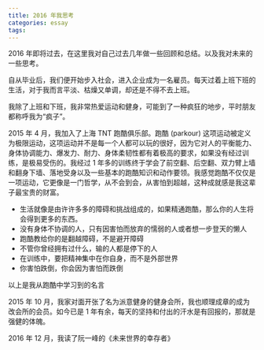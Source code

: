 ```yaml
---
title: 2016 年我思考
categories: essay
tags:
---
```


2016 年即将过去，在这里我对自己过去几年做一些回顾和总结。以及我对未来的一些思考。

<!-- more -->

自从毕业后，我们便开始步入社会，进入企业成为一名雇员。每天过着上班下班的生活，对于我而言平淡、枯燥又单调，却还是不得不去上班。

我除了上班和下班，我非常热爱运动和健身，可能到了一种疯狂的地步，平时朋友都称呼我为“疯子”。

2015 年 4 月，我加入了上海 TNT 跑酷俱乐部。跑酷 (parkour) 这项运动被定义为极限运动，这项运动并不是每一个人都可以玩的很好，因为它对人的平衡能力、身体协调能力、爆发力、耐力、身体柔韧性都有着极高的要求，如果没有经过训练，是极易受伤的。我经过 1 年多的训练终于学会了前空翻、后空翻、双力臂上墙和翻身下墙、落地受身以及一些基本的跑酷知识和动作要领。我感觉跑酷不仅仅是一项运动，它更像是一门哲学，从不会到会，从害怕到超越，这种成就感是我这辈子最宝贵的财富。

* 生活就像是由许许多多的障碍和挑战组成的，如果精通跑酷，那么你的人生将会得到更多的东西。
* 没有身体不协调的人，只有因害怕而放弃的懦弱的人或者想一步登天的懒人
* 跑酷教给你的是翻越障碍，不是避开障碍
* 不管你曾经拥有过什么，输的人都是停下的人
* 在训练中，要把精神集中在你自身，而不是外部世界
* 你害怕跌倒，你会因为害怕而跌倒

以上是我从跑酷中学习到的名言

2015 年 10 月，我家对面开张了名为派意健身的健身会所，我也顺理成章的成为改会所的会员。如今已是 1 年有余，每天的坚持和付出的汗水是有回报的，那就是强健的体魄。

2016 年 12 月，我读了阮一峰的《未来世界的幸存者》
